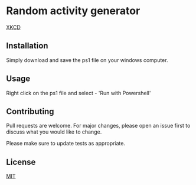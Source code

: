 # Random activity generator

[XKCD](https://xkcd.com/196/)


## Installation

Simply download and save the ps1 file on your windows computer.

## Usage
Right click on the ps1 file and select - 'Run with Powershell'

## Contributing
Pull requests are welcome. For major changes, please open an issue first to discuss what you would like to change.

Please make sure to update tests as appropriate.

## License
[MIT](https://choosealicense.com/licenses/mit/)